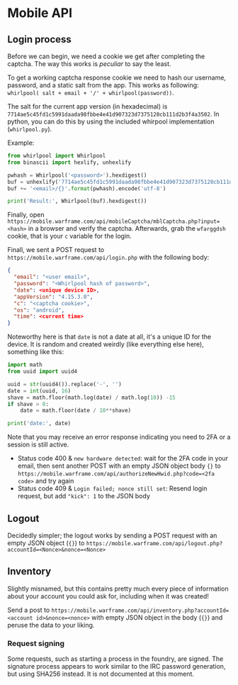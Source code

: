 # Mobile API

## Login process

Before we can begin, we need a cookie we get after completing the captcha. The way this works is *peculiar* to say the least.

To get a working captcha response cookie we need to hash our username, password, and a static salt from the app. This works as following: `whirlpool( salt + email + '/' + whirlpool(password))`.

The salt for the current app version (in hexadecimal) is `7714ae5c45fd1c5991daada98fbbe4e41d907323d7375120cb111d2b3f4a3502`. In python, you can do this by using the included whirpool implementation (`whirlpool.py`).

Example:
```python
from whirlpool import Whirlpool
from binascii import hexlify, unhexlify

pwhash = Whirlpool('<password>').hexdigest()
buf = unhexlify('7714ae5c45fd1c5991daada98fbbe4e41d907323d7375120cb111d2b3f4a3502')
buf += '<email>/{}'.format(pwhash).encode('utf-8')

print('Result:', Whirlpool(buf).hexdigest())
```

Finally, open `https://mobile.warframe.com/api/mobileCaptcha/mblCaptcha.php?input=<hash>` in a browser and verify the captcha. Afterwards, grab the `wfarggdsh` cookie, that is your `c` variable for the login.

Finall, we sent a POST request to `https://mobile.warframe.com/api/login.php` with the following body:

```json
{
  "email": "<user email>",
  "password": "<Whirlpool hash of password>",
  "date": <unique device ID>,
  "appVersion": "4.15.3.0",
  "c": "<captcha cookie>",
  "os": "android",
  "time": <current time>
}
```

Noteworthy here is that `date` is not a date at all, it's a unique ID for the device.
It is random and created weirdly (like everything else here), something like this:

```python
import math
from uuid import uuid4

uuid = str(uuid4()).replace('-', '')
date = int(uuid, 16)
shave = math.floor(math.log(date) / math.log(10)) -15
if shave > 0:
    date = math.floor(date / 10**shave)

print('date:', date)
```

Note that you may receive an error response indicating you need to 2FA or a session is still active.
- Status code 400 & `new hardware detected`: wait for the 2FA code in your email, then sent another POST with an empty JSON object body `{}` to `https://mobile.warframe.com/api/authorizeNewHwid.php?code=<2fa code>` and try again
- Status code 409 & `Login failed; nonce still set`: Resend login request, but add `"kick": 1` to the JSON body

## Logout

Decidedly simpler; the logout works by sending a POST request with an empty JSON object (`{}`) to `https://mobile.warframe.com/api/logout.php?accountId=<Nonce>&nonce=<Nonce>`

## Inventory

Slightly misnamed, but this contains pretty much every piece of information about your account you could ask for, including when it was created!

Send a post to `https://mobile.warframe.com/api/inventory.php?accountId=<account id>&nonce=<nonce>` with empty JSON object in the body (`{}`) and peruse the data to your liking.

### Request signing

Some requests, such as starting a process in the foundry, are signed. The signature process appears to work similar to the IRC password generation, but using SHA256 instead. It is not documented at this moment.
